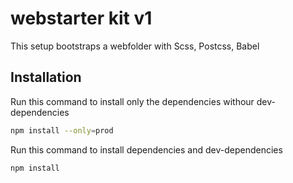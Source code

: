 # webstarter kit v1

This setup bootstraps a webfolder with Scss, Postcss, Babel

## Installation

Run this command to install only the dependencies withour dev-dependencies

```bash
npm install --only=prod
```

Run this command to install dependencies and dev-dependencies

```bash
npm install
```
